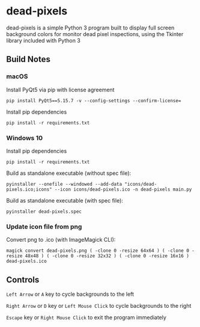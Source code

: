 dead-pixels
===============

dead-pixels is a simple Python 3 program built to display full screen background colors for monitor dead pixel inspections, using the Tkinter library included with Python 3

Build Notes
-----

### macOS

Install PyQt5 via pip with license agreement

```commandline
pip install PyQt5==5.15.7 -v --config-settings --confirm-license=
```

Install pip dependencies

```commandline
pip install -r requirements.txt
```

### Windows 10

Install pip dependencies

```commandline
pip install -r requirements.txt
```

Build as standalone executable (without spec file):

```commandline
pyinstaller --onefile --windowed --add-data "icons/dead-pixels.ico;icons" --icon icons/dead-pixels.ico -n dead-pixels main.py
```

Build as standalone executable (with spec file):

```commandline
pyinstaller dead-pixels.spec
```

### Update icon file from png

Convert png to .ico (with ImageMagick CLI):

```commandline
magick convert dead-pixels.png ( -clone 0 -resize 64x64 ) ( -clone 0 -resize 48x48 ) ( -clone 0 -resize 32x32 ) ( -clone 0 -resize 16x16 ) dead-pixels.ico
```


Controls
---------

``Left Arrow`` or ``A`` key to cycle backgrounds to the left

``Right Arrow`` or ``D`` key or ``Left Mouse Click`` to cycle backgrounds to the right

``Escape`` key or ``Right Mouse Click`` to exit the program immediately

